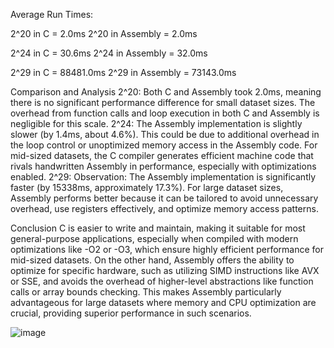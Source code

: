 Average Run Times:

2^20 in C = 2.0ms
2^20 in Assembly = 2.0ms

2^24 in C = 30.6ms
2^24 in Assembly = 32.0ms

2^29 in C = 88481.0ms
2^29 in Assembly = 73143.0ms

Comparison and Analysis
2^20: Both C and Assembly took 2.0ms, meaning there is no significant performance difference for small dataset sizes. The overhead from function calls and loop execution in both C and Assembly is negligible for this scale.
2^24: The Assembly implementation is slightly slower (by 1.4ms, about 4.6%). This could be due to additional overhead in the loop control or unoptimized memory access in the Assembly code. For mid-sized datasets, the C compiler generates efficient machine code that rivals handwritten Assembly in performance, especially with optimizations enabled.
2^29: Observation: The Assembly implementation is significantly faster (by 15338ms, approximately 17.3%). For large dataset sizes, Assembly performs better because it can be tailored to avoid unnecessary overhead, use registers effectively, and optimize memory access patterns.

Conclusion
C is easier to write and maintain, making it suitable for most general-purpose applications, especially when compiled with modern optimizations like -O2 or -O3, which ensure highly efficient performance for mid-sized datasets. On the other hand, Assembly offers the ability to optimize for specific hardware, such as utilizing SIMD instructions like AVX or SSE, and avoids the overhead of higher-level abstractions like function calls or array bounds checking. This makes Assembly particularly advantageous for large datasets where memory and CPU optimization are crucial, providing superior performance in such scenarios.

![image](https://github.com/user-attachments/assets/b9aa8753-3165-47ba-9698-9f02c408ea71)
